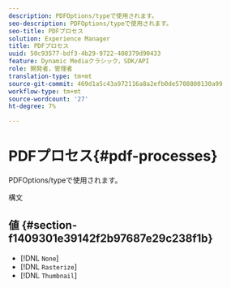 ```yaml
---
description: PDFOptions/typeで使用されます。
seo-description: PDFOptions/typeで使用されます。
seo-title: PDFプロセス
solution: Experience Manager
title: PDFプロセス
uuid: 50c93577-bdf3-4b29-9722-408379d90433
feature: Dynamic Mediaクラシック，SDK/API
role: 開発者，管理者
translation-type: tm+mt
source-git-commit: 469d1a5c43a972116a8a2efb0de5708800130a99
workflow-type: tm+mt
source-wordcount: '27'
ht-degree: 7%

---
```



# PDFプロセス{#pdf-processes}

PDFOptions/typeで使用されます。

構文

## 値 {#section-f1409301e39142f2b97687e29c238f1b}

* [!DNL `None`]
* [!DNL `Rasterize`]
* [!DNL `Thumbnail`]

